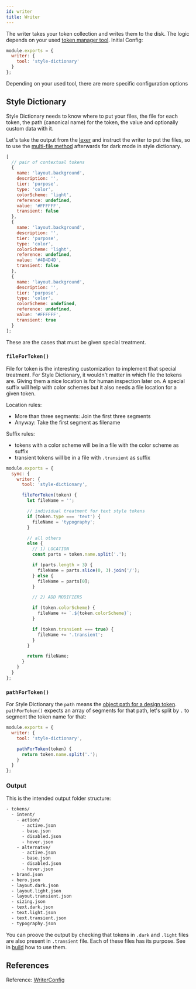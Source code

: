 ```yaml
---
id: writer
title: Writer
---
```


The writer takes your token collection and writes them to the disk. The
logic depends on your used [token manager tool](glossary.md#token-manager-tool).
Initial Config:

```js
module.exports = {
  writer: {
    tool: 'style-dictionary'
  }
};
```

Depending on your used tool, there are more specific configuration options

## Style Dictionary

Style Dictionary needs to know where to put your files, the file for each token,
the path (canonical name) for the token, the value and optionally custom data
with it.

Let's take the output from the [lexer](./lexer.md) and instruct the writer to
put the files, so to use the [multi-file
method](https://dbanks.design/blog/dark-mode-with-style-dictionary) afterwards
for dark mode in style dictionary.

```js
[
  // pair of contextual tokens
  {
    name: 'layout.background',
    description: '',
    tier: 'purpose',
    type: 'color',
    colorScheme: 'light',
    reference: undefined,
    value: '#FFFFFF',
    transient: false
  },
  {
    name: 'layout.background',
    description: '',
    tier: 'purpose',
    type: 'color',
    colorScheme: 'light',
    reference: undefined,
    value: '#4D4D4D',
    transient: false
  },
  {
    name: 'layout.background',
    description: '',
    tier: 'purpose',
    type: 'color',
    colorScheme: undefined,
    reference: undefined,
    value: '#FFFFFF',
    transient: true
  }
];
```

These are the cases that must be given special treatment.

### `fileForToken()`

File for token is the interesting customization to implement that special
treatment. For Style Dictionary, it wouldn't matter in which file the tokens are. Giving
them a nice location is for human inspection later on. A special suffix will
help with color schemes but it also needs a file location for a given token.

Location rules:

- More than three segments: Join the first three segments
- Anyway: Take the first segment as filename

Suffix rules:

- tokens with a color scheme will be in a file with the color scheme as suffix
- transient tokens will be in a file with `.transient` as suffix

```js
module.exports = {
  sync: {
    writer: {
      tool: 'style-dictionary',

      fileForToken(token) {
        let fileName = '';

        // individual treatment for text style tokens
        if (token.type === 'text') {
          fileName = 'typography';
        }

        // all others
        else {
          // 1) LOCATION
          const parts = token.name.split('.');

          if (parts.length > 3) {
            fileName = parts.slice(0, 3).join('/');
          } else {
            fileName = parts[0];
          }

          // 2) ADD MODIFIERS

          if (token.colorScheme) {
            fileName += `.${token.colorScheme}`;
          }

          if (token.transient === true) {
            fileName += '.transient';
          }
        }

        return fileName;
      }
    }
  }
};
```

### `pathForToken()`

For Style Dictionary the `path` means the [object path for a design
token](https://amzn.github.io/style-dictionary/#/tokens?id=default-design-token-metadata).
`pathForToken()` expects an array of segments for that path, let's split by `.`
to segment the token name for that:

```js
module.exports = {
  writer: {
    tool: 'style-dictionary',

    pathForToken(token) {
      return token.name.split('.');
    }
  }
};
```

### Output

This is the intended output folder structure:

```sh
- tokens/
  - intent/
    - action/
      - active.json
      - base.json
      - disabled.json
      - hover.json
    - alternatve/
      - active.json
      - base.json
      - disabled.json
      - hover.json
  - brand.json
  - hero.json
  - layout.dark.json
  - layout.light.json
  - layout.transient.json
  - sizing.json
  - text.dark.json
  - text.light.json
  - text.transient.json
  - typography.json
```

You can proove the output by checking that tokens in `.dark` and `.light` files
are also present in `.transient` file. Each of these files has its purpose. See
in [build](../build.md) how to use them.

## References

Reference: [WriterConfig](api/theemo.writerconfig)
